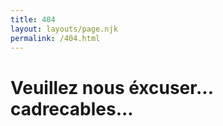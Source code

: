 ```yaml
---
title: 404
layout: layouts/page.njk
permalink: /404.html
---
```


# Veuillez nous éxcuser... cadrecables...
